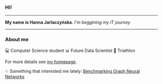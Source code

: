 ### Hi!
---
**My name is Hanna Jarlaczyńska.**
*I'm beggining my IT journey* 

---

### About me
:computer: Computer Science student
:bar_chart: Future Data Scientist
:runner: Triathlon

For more details see [my homepage](https://hankaj.github.io/).

:sparkles: Something that interested me lately: [Benchmarking Graph Neural Networks](https://github.com/hankaj/benchmarking-gnns)
